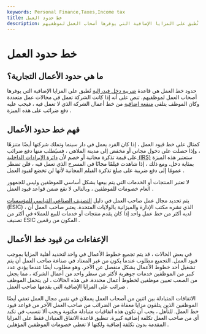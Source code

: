 ```yaml
---
keywords: Personal Finance,Taxes,Income tax
title: خط حدود العمل
description: حدود خط العمل هي قاعدة ضريبة دخل فيدرالية تُطبق على المزايا الإضافية التي يوفرها أصحاب العمل لموظفيهم.
---
```


# خط حدود العمل
## ما هي حدود الأعمال التجارية؟

حدود خط العمل هي قاعدة [ضريبة دخل فيدرالية](/federal_income_tax) تُطبق على المزايا الإضافية التي يوفرها أصحاب العمل لموظفيهم. تنص على أنه إذا كانت الشركة تعمل في مجالات عمل متعددة وكان الموظف يتلقى [منفعة إضافية](/fringe-benefits) من خط أعمال الشركة الذي لا تعمل فيه ، فيجب عليه دفع ضرائب على هذه الميزة .

## فهم خط حدود الأعمال

كمثال على خط قيود العمل ، إذا كان الفرد يعمل في دار سينما وتملك شركتها أيضًا متنزهًا ، وإذا حصلت على دخول مجاني أو مخفض إلى مدينة الملاهي ، فسيُطلب منها دفع ضرائب على قيمة تذكرة مجانية أو خصم لأن [دائرة الإيرادات الداخلية (IRS)](/irs) ستعتبر هذه الميزة بمثابة دخل. ومع ذلك ، إذا شاهدت فيلمًا مجانًا في المسرح الذي تعمل فيه ، فلن تضطر عمومًا إلى دفع ضريبة على مبلغ تذكرة الفيلم المجانية لأنها لن تخضع لقيود العمل .

لا تعتبر المنتجات أو الخدمات التي يتم بيعها بشكل أساسي للموظفين وليس للجمهور العام خصومات للموظفين ، وبالتالي لا تقع ضمن قواعد قيود العمل .

يتم تحديد مجال عمل صاحب العمل في دليل [التصنيف الصناعي القياسي للمؤسسات](/sic_code) (ESIC) ، الذي نشره مكتب الإدارة والميزانية بالولايات المتحدة. يعتبر صاحب العمل أن لديه أكثر من خط عمل واحد إذا كان يقدم منتجات أو خدمات للبيع للعملاء في أكثر من تصنيف ESIC المكون من رقمين .

## الإعفاءات من قيود خط الأعمال

في بعض الحالات ، قد يتم تجميع خطوط الأعمال في واحد لتحديد أهلية المزايا بموجب قيود العمل. التجميع مطلوب عندما يكون من غير المعتاد في صناعة صاحب العمل أن يتم تشغيل أحد خطوط الأعمال بشكل منفصل عن الآخر. وهو مطلوب أيضًا عندما يؤدي عدد كبير من الموظفين خدمات جوهرية لأكثر من سطر واحد من أعمال الشركة ، مما يجعل من الصعب تعيين موظفين لخطوط أعمال محددة. في هذه الحالات ، لن يتحمل الموظف ضرائب على المزايا الإضافية التي يقدمها صاحب العمل .

الاتفاقات المتبادلة بين اثنين من أصحاب العمل يعملان في نفس مجال العمل تعفي أيضًا الموظفين الذين يتلقون مزايا معفاة من الضرائب من صاحب العمل الآخر من قواعد قيود خط العمل. للتأهل ، يجب أن تكون هذه اتفاقيات متبادلة مكتوبة ويجب ألا تتسبب في تكبد أي من صاحب العمل تكلفة إضافية كبيرة. تنطبق قاعدة الاتفاق المتبادل فقط على المزايا المقدمة بدون تكلفة إضافية ولكنها لا تغطي خصومات الموظفين المؤهلين .

